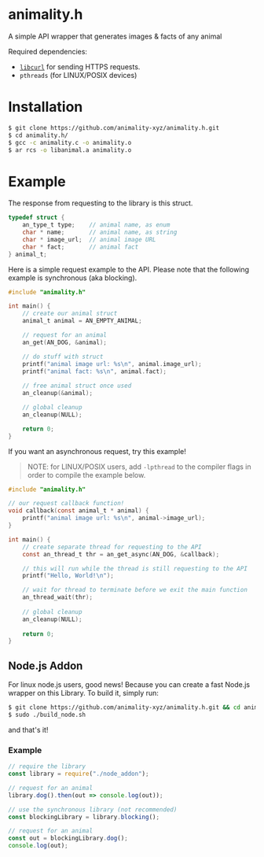 # animality.h
A simple API wrapper that generates images & facts of any animal

Required dependencies:
- [`libcurl`](https://github.com/curl/curl) for sending HTTPS requests.
- `pthreads` (for LINUX/POSIX devices)

# Installation

```sh
$ git clone https://github.com/animality-xyz/animality.h.git
$ cd animality.h/
$ gcc -c animality.c -o animality.o
$ ar rcs -o libanimal.a animality.o
```

# Example
The response from requesting to the library is this struct.
```c
typedef struct {
    an_type_t type;    // animal name, as enum
    char * name;       // animal name, as string
    char * image_url;  // animal image URL
    char * fact;       // animal fact
} animal_t;
```
Here is a simple request example to the API. Please note that the following example is synchronous (aka blocking).
```c
#include "animality.h"

int main() {
    // create our animal struct
    animal_t animal = AN_EMPTY_ANIMAL;

    // request for an animal
    an_get(AN_DOG, &animal);

    // do stuff with struct
    printf("animal image url: %s\n", animal.image_url);
    printf("animal fact: %s\n", animal.fact);
    
    // free animal struct once used
    an_cleanup(&animal);

    // global cleanup
    an_cleanup(NULL);

    return 0;
}
```
If you want an asynchronous request, try this example!
> NOTE: for LINUX/POSIX users, add `-lpthread` to the compiler flags in order to compile the example below.
```c
#include "animality.h"

// our request callback function!
void callback(const animal_t * animal) {
    printf("animal image url: %s\n", animal->image_url);
}

int main() {
    // create separate thread for requesting to the API
    const an_thread_t thr = an_get_async(AN_DOG, &callback);

    // this will run while the thread is still requesting to the API
    printf("Hello, World!\n");

    // wait for thread to terminate before we exit the main function
    an_thread_wait(thr);
	
	// global cleanup
	an_cleanup(NULL);
	
    return 0;
}
```

## Node.js Addon
For linux node.js users, good news! Because you can create a fast Node.js wrapper on this Library. To build it, simply run:
```bash
$ git clone https://github.com/animality-xyz/animality.h.git && cd animality.h/
$ sudo ./build_node.sh
```
and that's it!

### Example
```js
// require the library
const library = require("./node_addon");

// request for an animal
library.dog().then(out => console.log(out));

// use the synchronous library (not recommended)
const blockingLibrary = library.blocking();

// request for an animal
const out = blockingLibrary.dog();
console.log(out);
```
